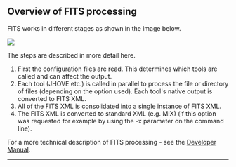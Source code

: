 ## Overview of FITS processing

FITS works in different stages as shown in the image below.

<img src="./images/fits_process.jpg">

The steps are described in more detail here.

1. First the configuration files are read. This determines which tools are called and can affect the output. 
2. Each tool (JHOVE etc.) is called in parallel to process the file or directory of files (depending on the option used). Each tool's native output is converted to FITS XML. 
3. All of the FITS XML is consolidated into a single instance of FITS XML.
4. The FITS XML is converted to standard XML (e.g. MIX) (if this option was requested for example by using the -x parameter on the command line).

For a more technical description of FITS processing - see the [Developer Manual](https://github.com/harvard-lts/fits/wiki/Developer-Manual#fits-processing).

---